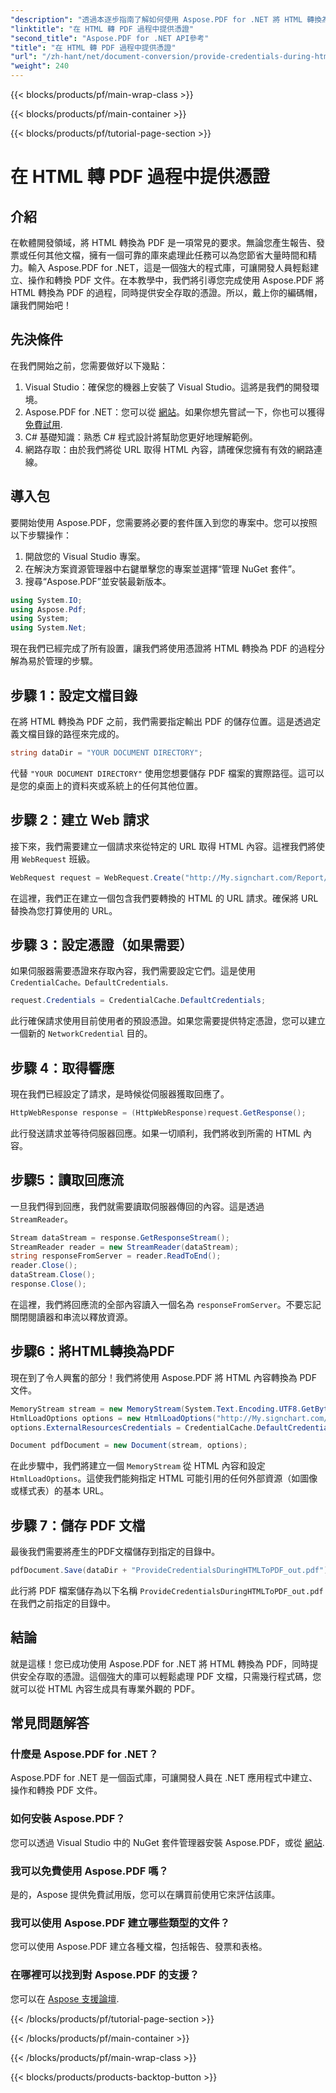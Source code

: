 ```yaml
---
"description": "透過本逐步指南了解如何使用 Aspose.PDF for .NET 將 HTML 轉換為 PDF。非常適合希望簡化文件產生的開發人員。"
"linktitle": "在 HTML 轉 PDF 過程中提供憑證"
"second_title": "Aspose.PDF for .NET API參考"
"title": "在 HTML 轉 PDF 過程中提供憑證"
"url": "/zh-hant/net/document-conversion/provide-credentials-during-html-to-pdf/"
"weight": 240
---
```


{{< blocks/products/pf/main-wrap-class >}}

{{< blocks/products/pf/main-container >}}

{{< blocks/products/pf/tutorial-page-section >}}

# 在 HTML 轉 PDF 過程中提供憑證

## 介紹

在軟體開發領域，將 HTML 轉換為 PDF 是一項常見的要求。無論您產生報告、發票或任何其他文檔，擁有一個可靠的庫來處理此任務可以為您節省大量時間和精力。輸入 Aspose.PDF for .NET，這是一個強大的程式庫，可讓開發人員輕鬆建立、操作和轉換 PDF 文件。在本教學中，我們將引導您完成使用 Aspose.PDF 將 HTML 轉換為 PDF 的過程，同時提供安全存取的憑證。所以，戴上你的編碼帽，讓我們開始吧！

## 先決條件

在我們開始之前，您需要做好以下幾點：

1. Visual Studio：確保您的機器上安裝了 Visual Studio。這將是我們的開發環境。
2. Aspose.PDF for .NET：您可以從 [網站](https://releases.aspose.com/pdf/net/)。如果你想先嘗試一下，你也可以獲得 [免費試用](https://releases。aspose.com/).
3. C# 基礎知識：熟悉 C# 程式設計將幫助您更好地理解範例。
4. 網路存取：由於我們將從 URL 取得 HTML 內容，請確保您擁有有效的網路連線。

## 導入包

要開始使用 Aspose.PDF，您需要將必要的套件匯入到您的專案中。您可以按照以下步驟操作：

1. 開啟您的 Visual Studio 專案。
2. 在解決方案資源管理器中右鍵單擊您的專案並選擇“管理 NuGet 套件”。
3. 搜尋“Aspose.PDF”並安裝最新版本。

```csharp
using System.IO;
using Aspose.Pdf;
using System;
using System.Net;
```
現在我們已經完成了所有設置，讓我們將使用憑證將 HTML 轉換為 PDF 的過程分解為易於管理的步驟。

## 步驟 1：設定文檔目錄

在將 HTML 轉換為 PDF 之前，我們需要指定輸出 PDF 的儲存位置。這是透過定義文檔目錄的路徑來完成的。

```csharp
string dataDir = "YOUR DOCUMENT DIRECTORY";
```

代替 `"YOUR DOCUMENT DIRECTORY"` 使用您想要儲存 PDF 檔案的實際路徑。這可以是您的桌面上的資料夾或系統上的任何其他位置。

## 步驟 2：建立 Web 請求

接下來，我們需要建立一個請求來從特定的 URL 取得 HTML 內容。這裡我們將使用 `WebRequest` 班級。

```csharp
WebRequest request = WebRequest.Create("http://My.signchart.com/Report/PrintBook.asp?ProjectGuid=6FB9DBB0-");
```

在這裡，我們正在建立一個包含我們要轉換的 HTML 的 URL 請求。確保將 URL 替換為您打算使用的 URL。

## 步驟 3：設定憑證（如果需要）

如果伺服器需要憑證來存取內容，我們需要設定它們。這是使用 `CredentialCache。DefaultCredentials`.

```csharp
request.Credentials = CredentialCache.DefaultCredentials;
```

此行確保請求使用目前使用者的預設憑證。如果您需要提供特定憑證，您可以建立一個新的 `NetworkCredential` 目的。

## 步驟 4：取得響應

現在我們已經設定了請求，是時候從伺服器獲取回應了。

```csharp
HttpWebResponse response = (HttpWebResponse)request.GetResponse();
```

此行發送請求並等待伺服器回應。如果一切順利，我們將收到所需的 HTML 內容。

## 步驟5：讀取回應流

一旦我們得到回應，我們就需要讀取伺服器傳回的內容。這是透過 `StreamReader`。

```csharp
Stream dataStream = response.GetResponseStream();
StreamReader reader = new StreamReader(dataStream);
string responseFromServer = reader.ReadToEnd();
reader.Close();
dataStream.Close();
response.Close();
```

在這裡，我們將回應流的全部內容讀入一個名為 `responseFromServer`。不要忘記關閉閱讀器和串流以釋放資源。

## 步驟6：將HTML轉換為PDF

現在到了令人興奮的部分！我們將使用 Aspose.PDF 將 HTML 內容轉換為 PDF 文件。

```csharp
MemoryStream stream = new MemoryStream(System.Text.Encoding.UTF8.GetBytes(responseFromServer));
HtmlLoadOptions options = new HtmlLoadOptions("http://My.signchart.com/”);
options.ExternalResourcesCredentials = CredentialCache.DefaultCredentials;

Document pdfDocument = new Document(stream, options);
```

在此步驟中，我們將建立一個 `MemoryStream` 從 HTML 內容和設定 `HtmlLoadOptions`。這使我們能夠指定 HTML 可能引用的任何外部資源（如圖像或樣式表）的基本 URL。

## 步驟 7：儲存 PDF 文檔

最後我們需要將產生的PDF文檔儲存到指定的目錄中。

```csharp
pdfDocument.Save(dataDir + "ProvideCredentialsDuringHTMLToPDF_out.pdf");
```

此行將 PDF 檔案儲存為以下名稱 `ProvideCredentialsDuringHTMLToPDF_out.pdf` 在我們之前指定的目錄中。

## 結論

就是這樣！您已成功使用 Aspose.PDF for .NET 將 HTML 轉換為 PDF，同時提供安全存取的憑證。這個強大的庫可以輕鬆處理 PDF 文檔，只需幾行程式碼，您就可以從 HTML 內容生成具有專業外觀的 PDF。 

## 常見問題解答

### 什麼是 Aspose.PDF for .NET？
Aspose.PDF for .NET 是一個函式庫，可讓開發人員在 .NET 應用程式中建立、操作和轉換 PDF 文件。

### 如何安裝 Aspose.PDF？
您可以透過 Visual Studio 中的 NuGet 套件管理器安裝 Aspose.PDF，或從 [網站](https://releases。aspose.com/pdf/net/).

### 我可以免費使用 Aspose.PDF 嗎？
是的，Aspose 提供免費試用版，您可以在購買前使用它來評估該庫。

### 我可以使用 Aspose.PDF 建立哪些類型的文件？
您可以使用 Aspose.PDF 建立各種文檔，包括報告、發票和表格。

### 在哪裡可以找到對 Aspose.PDF 的支援？
您可以在 [Aspose 支援論壇](https://forum。aspose.com/c/pdf/10).

{{< /blocks/products/pf/tutorial-page-section >}}

{{< /blocks/products/pf/main-container >}}

{{< /blocks/products/pf/main-wrap-class >}}

{{< blocks/products/products-backtop-button >}}